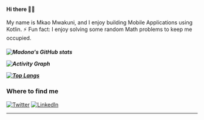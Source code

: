 
<h4 align="left">
 Hi there 👋🏾
</h4>
<p align="left">
My name is Mkao Mwakuni, and I enjoy building Mobile Applications using Kotlin.
 ⚡ Fun fact: I enjoy solving some random Math problems to keep me occupied.
<h5 align="left">

![Madona's GitHub stats](https://github-readme-stats.vercel.app/api?username=mkaomwakuni&theme=gotham&show_icons=true&include_all_commits=true&hide_border=true&bg_color=0d1117&title_color=38d252&icon_color=1f6fea&text_color=fefefe&count_private=true)

	
![Activity Graph](https://activity-graph.herokuapp.com/graph?username=mkaomwakuni&theme=github&hide_border=true&bg_color=0d1117&area_color=1f6fea&line=38d252&point=1f6fea&color=fefefe)

[![Top Langs](https://github-readme-stats.vercel.app/api/top-langs/?username=mkaomwakuni&theme=gotham&show_icons=true&include_all_commits=true&hide_border=true&bg_color=0d1117&title_color=38d252&icon_color=1f6fea&text_color=fefefe)](https://github.com/mkaomwakuni?tab=repositories)
	
<h3>Where to find me</h3>
</a><a href="https://twitter.com/earl89" target="_blank"><img alt="Twitter" src="https://img.shields.io/badge/twitter-%231DA1F2.svg?&style=for-the-badge&logo=twitter&logoColor=white" /></a> <a href="https://www.linkedin.com/in/mkao" target="_blank"><img alt="LinkedIn" src="https://img.shields.io/badge/linkedin-%230077B5.svg?&style=for-the-badge&logo=linkedin&logoColor=white" /></a> 
</p>

	
------------
